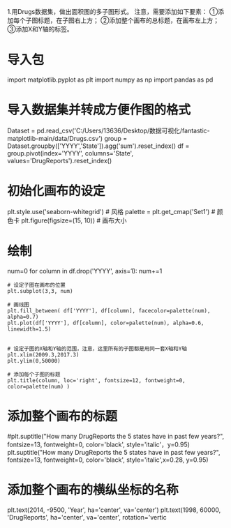 1.用Drugs数据集，做出面积图的多子图形式。
注意，需要添加如下要素：
①添加每个子图标题，在子图右上方；
②添加整个画布的总标题，在画布左上方；
③添加X和Y轴的标签。

# 导入包
import matplotlib.pyplot as plt
import numpy as np
import pandas as pd

# 导入数据集并转成方便作图的格式
Dataset = pd.read_csv('C:/Users/13636/Desktop/数据可视化/fantastic-matplotlib-main/data/Drugs.csv')
group = Dataset.groupby(['YYYY','State']).agg('sum').reset_index()
df = group.pivot(index='YYYY', columns='State', values='DrugReports').reset_index()

# 初始化画布的设定
plt.style.use('seaborn-whitegrid') # 风格
palette = plt.get_cmap('Set1') # 颜色卡
plt.figure(figsize=(15, 10)) # 画布大小

# 绘制
num=0
for column in df.drop('YYYY', axis=1):
    num+=1
 
    # 设定子图在画布的位置
    plt.subplot(3,3, num)
 
    # 画线图    
    plt.fill_between( df['YYYY'], df[column], facecolor=palette(num), alpha=0.7)
    plt.plot(df['YYYY'], df[column], color=palette(num), alpha=0.6, linewidth=1.5)
    
 
    # 设定子图的X轴和Y轴的范围，注意，这里所有的子图都是用同一套X轴和Y轴
    plt.xlim(2009.3,2017.3)
    plt.ylim(0,50000)
 
    # 添加每个子图的标题
    plt.title(column, loc='right', fontsize=12, fontweight=0, color=palette(num) )

# 添加整个画布的标题
#plt.suptitle("How many DrugReports the 5 states have in past few years?", fontsize=13, fontweight=0, color='black', style='italic'，y=0.95)
plt.suptitle("How many DrugReports the 5 states have in past few years?", fontsize=13, fontweight=0, color='black', style='italic',x=0.28, y=0.95)
# 添加整个画布的横纵坐标的名称
plt.text(2014, -9500, 'Year', ha='center', va='center')
plt.text(1998, 60000, 'DrugReports', ha='center', va='center', rotation='vertic
